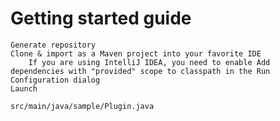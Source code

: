 # Getting started guide


    Generate repository
    Clone & import as a Maven project into your favorite IDE
        If you are using IntelliJ IDEA, you need to enable Add dependencies with "provided" scope to classpath in the Run Configuration dialog
    Launch

    src/main/java/sample/Plugin.java
